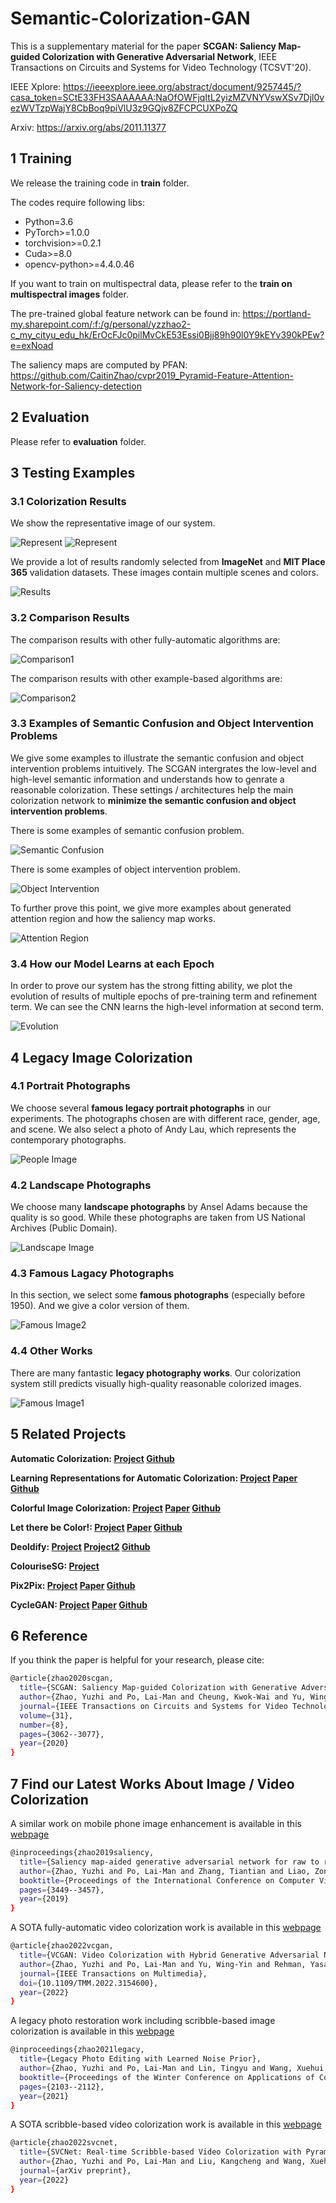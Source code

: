 # Semantic-Colorization-GAN

This is a supplementary material for the paper **SCGAN: Saliency Map-guided Colorization with Generative Adversarial Network**, IEEE Transactions on Circuits and Systems for Video Technology (TCSVT'20).

IEEE Xplore: https://ieeexplore.ieee.org/abstract/document/9257445/?casa_token=SCtE33FH3SAAAAAA:NaOfOWFjqItL2yizMZVNYVswXSv7Djl0vezWVTzpWajY8CbBoq9piVlU3z9GQjv8ZFCPCUXPoZQ

Arxiv: https://arxiv.org/abs/2011.11377

## 1 Training

We release the training code in **train** folder.

The codes require following libs:

- Python=3.6
- PyTorch>=1.0.0
- torchvision>=0.2.1
- Cuda>=8.0
- opencv-python>=4.4.0.46

If you want to train on multispectral data, please refer to the **train on multispectral images** folder.

The pre-trained global feature network can be found in: https://portland-my.sharepoint.com/:f:/g/personal/yzzhao2-c_my_cityu_edu_hk/ErOcFJc0pilMvCkE53Essi0Bjj89h90l0Y9kEYv390kPEw?e=exNoad

The saliency maps are computed by PFAN: https://github.com/CaitinZhao/cvpr2019_Pyramid-Feature-Attention-Network-for-Saliency-detection

## 2 Evaluation

Please refer to **evaluation** folder.

## 3 Testing Examples

### 3.1 Colorization Results

We show the representative image of our system.

![Represent](./img/representative_image.jpg)
![Represent](./img/representative_image2.jpg)

We provide a lot of results randomly selected from **ImageNet** and **MIT Place 365** validation datasets. These images contain multiple scenes and colors.

![Results](./img/results.png)

### 3.2 Comparison Results

The comparison results with other fully-automatic algorithms are:

![Comparison1](./img/fully_automatic.png)

The comparison results with other example-based algorithms are:

![Comparison2](./img/example_based.png)

### 3.3 Examples of Semantic Confusion and Object Intervention Problems

We give some examples to illustrate the semantic confusion and object intervention problems intuitively. The SCGAN intergrates the low-level and high-level semantic information and understands how to genrate a reasonable colorization. These settings / architectures help the main colorization network to **minimize the semantic confusion and object intervention problems**.

There is some examples of semantic confusion problem.

![Semantic Confusion](./img/semantic_confusion.png)

There is some examples of object intervention problem.

![Object Intervention](./img/object_intervention.png)

To further prove this point, we give more examples about generated attention region and how the saliency map works.

![Attention Region](./img/sal.png)

### 3.4 How our Model Learns at each Epoch

In order to prove our system has the strong fitting ability, we plot the evolution of results of multiple epochs of pre-training term and refinement term. We can see the CNN learns the high-level information at second term.

![Evolution](./img/evolution_by_epoch.png)

## 4 Legacy Image Colorization

### 4.1 Portrait Photographs

We choose several **famous legacy portrait photographs** in our experiments. The photographs chosen are with different race, gender, age, and scene. We also select a photo of Andy Lau, which represents the contemporary photographs.

![People Image](./img/people.png)

### 4.2 Landscape Photographs

We choose many **landscape photographs** by Ansel Adams because the quality is so good. While these photographs are taken from US National Archives (Public Domain).

![Landscape Image](./img/landscape.png)

### 4.3 Famous Lagacy Photographs

In this section, we select some **famous photographs** (especially before 1950). And we give a color version of them.

![Famous Image2](./img/legacy.png)

### 4.4 Other Works

There are many fantastic **legacy photography works**. Our colorization system still predicts visually high-quality reasonable colorized images.

![Famous Image1](./img/other_works.png)

## 5 Related Projects

**Automatic Colorization: [Project](https://tinyclouds.org/colorize/)
[Github](https://github.com/Armour/Automatic-Image-Colorization)**

**Learning Representations for Automatic Colorization: [Project](http://people.cs.uchicago.edu/~larsson/colorization/)
[Paper](https://arxiv.org/abs/1603.06668)
[Github](https://github.com/gustavla/autocolorize)**

**Colorful Image Colorization: [Project](http://richzhang.github.io/colorization/)
[Paper](https://arxiv.org/abs/1603.08511)
[Github](https://github.com/richzhang/colorization)**

**Let there be Color!: [Project](http://iizuka.cs.tsukuba.ac.jp/projects/colorization/en/)
[Paper](http://iizuka.cs.tsukuba.ac.jp/projects/colorization/data/colorization_sig2016.pdf)
[Github](https://github.com/satoshiiizuka/siggraph2016_colorization)**

**Deoldify: [Project](https://github.com/jantic/DeOldify/)
[Project2](https://deoldify.ai/)
[Github](https://github.com/jantic/DeOldify)**

**ColouriseSG: [Project](https://colourise.sg/)**

**Pix2Pix: [Project](https://phillipi.github.io/pix2pix/)
[Paper](https://arxiv.org/pdf/1611.07004.pdf)
[Github](https://github.com/phillipi/pix2pix)**

**CycleGAN: [Project](https://junyanz.github.io/CycleGAN/)
[Paper](https://arxiv.org/pdf/1703.10593.pdf)
[Github](https://github.com/junyanz/CycleGAN)**

## 6 Reference

If you think the paper is helpful for your research, please cite:
```bash
@article{zhao2020scgan,
  title={SCGAN: Saliency Map-guided Colorization with Generative Adversarial Network},
  author={Zhao, Yuzhi and Po, Lai-Man and Cheung, Kwok-Wai and Yu, Wing-Yin and Abbas Ur Rehman, Yasar},
  journal={IEEE Transactions on Circuits and Systems for Video Technology},
  volume={31},
  number={8},
  pages={3062--3077},
  year={2020}
}
```

## 7 Find our Latest Works About Image / Video Colorization

A similar work on mobile phone image enhancement is available in this [webpage](https://github.com/zhaoyuzhi/RAW2RGB-GAN)
```bash
@inproceedings{zhao2019saliency,
  title={Saliency map-aided generative adversarial network for raw to rgb mapping},
  author={Zhao, Yuzhi and Po, Lai-Man and Zhang, Tiantian and Liao, Zongbang and Shi, Xiang and others},
  booktitle={Proceedings of the International Conference on Computer Vision Workshop},
  pages={3449--3457},
  year={2019}
}
```

A SOTA fully-automatic video colorization work is available in this [webpage](https://github.com/zhaoyuzhi/VCGAN)
```bash
@article{zhao2022vcgan,
  title={VCGAN: Video Colorization with Hybrid Generative Adversarial Network},
  author={Zhao, Yuzhi and Po, Lai-Man and Yu, Wing-Yin and Rehman, Yasar Abbas Ur and Liu, Mengyang and Zhang, Yujia and Ou, Weifeng},
  journal={IEEE Transactions on Multimedia},
  doi={10.1109/TMM.2022.3154600},
  year={2022}
}
```

A legacy photo restoration work including scribble-based image colorization is available in this [webpage](https://github.com/zhaoyuzhi/Legacy-Photo-Editing-with-Learned-Noise-Prior)
```bash
@inproceedings{zhao2021legacy,
  title={Legacy Photo Editing with Learned Noise Prior},
  author={Zhao, Yuzhi and Po, Lai-Man and Lin, Tingyu and Wang, Xuehui and Liu, Kangcheng and Zhang, Yujia and Yu, Wing-Yin and Xian, Pengfei and Xiong, Jingjing},
  booktitle={Proceedings of the Winter Conference on Applications of Computer Vision},
  pages={2103--2112},
  year={2021}
}
```

A SOTA scribble-based video colorization work is available in this [webpage](https://github.com/zhaoyuzhi/SVCNet)
```bash
@article{zhao2022svcnet,
  title={SVCNet: Real-time Scribble-based Video Colorization with Pyramid Networks},
  author={Zhao, Yuzhi and Po, Lai-Man and Liu, Kangcheng and Wang, Xuehui and Yu, Wing-Yin and Xian, Pengfei},
  journal={arXiv preprint},
  year={2022}
}
```
